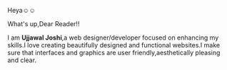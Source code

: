 Heya☺☺

What's up,Dear Reader!!

I am **Ujjawal Joshi**,a web designer/developer focused on enhancing my skills.I love creating beautifully designed and functional websites.I make sure that interfaces and graphics are user friendly,aesthetically pleasing and clear.
